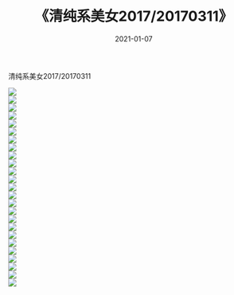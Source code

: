 ﻿---
layout: post
title:  《清纯系美女2017/20170311》
date:   2021-01-07
img: http://pic.660000.xyz/1:/清纯系美女/2017/20170311/000.jpg
categories: [美女, 清纯, 唯美]
---

清纯系美女2017/20170311

 ![](http://pic.660000.xyz/1:/清纯系美女/2017/20170311/001.png) <br>![](http://pic.660000.xyz/1:/清纯系美女/2017/20170311/002.png) <br>![](http://pic.660000.xyz/1:/清纯系美女/2017/20170311/003.png) <br>![](http://pic.660000.xyz/1:/清纯系美女/2017/20170311/004.png) <br>![](http://pic.660000.xyz/1:/清纯系美女/2017/20170311/005.png) <br>![](http://pic.660000.xyz/1:/清纯系美女/2017/20170311/006.png) <br>![](http://pic.660000.xyz/1:/清纯系美女/2017/20170311/007.png) <br>![](http://pic.660000.xyz/1:/清纯系美女/2017/20170311/008.png) <br>![](http://pic.660000.xyz/1:/清纯系美女/2017/20170311/009.png) <br>![](http://pic.660000.xyz/1:/清纯系美女/2017/20170311/010.png) <br>![](http://pic.660000.xyz/1:/清纯系美女/2017/20170311/011.png) <br>![](http://pic.660000.xyz/1:/清纯系美女/2017/20170311/012.png) <br>![](http://pic.660000.xyz/1:/清纯系美女/2017/20170311/013.png) <br>![](http://pic.660000.xyz/1:/清纯系美女/2017/20170311/014.png) <br>![](http://pic.660000.xyz/1:/清纯系美女/2017/20170311/015.png) <br>![](http://pic.660000.xyz/1:/清纯系美女/2017/20170311/016.png) <br>![](http://pic.660000.xyz/1:/清纯系美女/2017/20170311/017.png) <br>![](http://pic.660000.xyz/1:/清纯系美女/2017/20170311/018.png) <br>![](http://pic.660000.xyz/1:/清纯系美女/2017/20170311/019.png) <br>![](http://pic.660000.xyz/1:/清纯系美女/2017/20170311/020.png) <br>![](http://pic.660000.xyz/1:/清纯系美女/2017/20170311/021.png) <br>![](http://pic.660000.xyz/1:/清纯系美女/2017/20170311/022.png) <br>![](http://pic.660000.xyz/1:/清纯系美女/2017/20170311/023.png) <br>![](http://pic.660000.xyz/1:/清纯系美女/2017/20170311/024.png) <br>![](http://pic.660000.xyz/1:/清纯系美女/2017/20170311/025.png) <br>